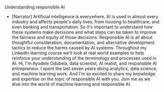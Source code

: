 Understanding responsible AI
- [Narrator] Artificial intelligence is everywhere. AI is used in almost every industry and affects people's daily lives, from housing to healthcare, and even banking and transportation. So it's important to understand how these systems make decisions and what steps can be taken to improve the fairness and equity of those decisions. Responsible AI is all about thoughtful consideration, documentation, and alternative development tactics to reduce the harms caused by AI systems. Throughout my LinkedIn learning course we'll look at real world examples to help reinforce your understanding of the terminology and processes used in AI. Hi, I'm Ayodele Odubela, data scientist, AI realist, and responsible AI entrepreneur. I spent the last seven years doing analytics, data science, and machine learning work. And I'm so excited to share my knowledge and expertise on the topic of responsible AI with you. Join me as we dive into the world of machine learning and responsible AI.